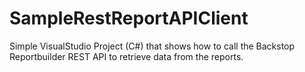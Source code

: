 # SampleRestReportAPIClient

Simple VisualStudio Project (C#) that shows how to call the Backstop Reportbuilder REST API to retrieve data from the reports.
